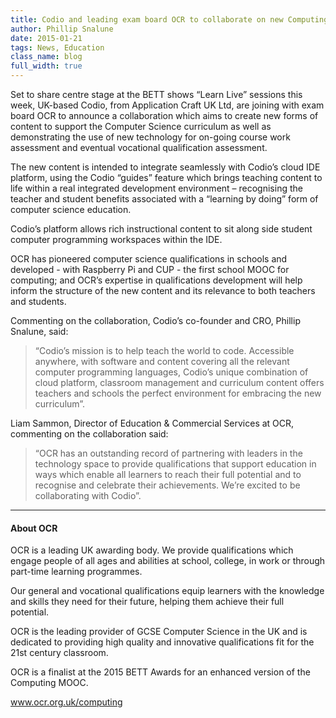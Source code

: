 ```yaml
---
title: Codio and leading exam board OCR to collaborate on new Computing course content and qualifications development
author: Phillip Snalune
date: 2015-01-21
tags: News, Education
class_name: blog
full_width: true
---
```


Set to share centre stage at the BETT shows “Learn Live” sessions this week, UK-based Codio, from Application Craft UK Ltd, are joining with exam board OCR to announce a collaboration which aims to create new forms of content to support the Computer Science curriculum as well as demonstrating the use of new technology for on-going course work assessment and eventual vocational qualification assessment.

The new content is intended to integrate seamlessly with Codio’s cloud IDE platform, using the Codio “guides” feature which brings teaching content to life within a real integrated development environment – recognising the teacher and student benefits associated with a “learning by doing” form of computer science education.

Codio’s platform allows rich instructional content to sit along side student computer programming workspaces within the IDE.

OCR has pioneered computer science qualifications in schools and developed - with Raspberry Pi and CUP - the first school MOOC for computing; and  OCR’s expertise in qualifications development will help inform the structure of the new content and its relevance to both teachers and students.

Commenting on the collaboration, Codio’s co-founder and CRO, Phillip Snalune, said:
> “Codio’s mission is to help teach the world to code.  Accessible anywhere, with software and content covering all the relevant computer programming languages, Codio’s unique combination of cloud platform, classroom management and curriculum content offers teachers and schools the perfect environment for embracing the new curriculum”.

Liam Sammon, Director of Education & Commercial Services at OCR, commenting on the collaboration said:
> “OCR has an outstanding record of partnering with leaders in the technology space to provide qualifications that support education in ways which enable all learners to reach their full potential and to recognise and celebrate their achievements.  We’re excited to be collaborating with Codio”.

---

#### About OCR

OCR is a leading UK awarding body. We provide qualifications which engage people of all ages and abilities at school, college, in work or through part-time learning programmes. 

Our general and vocational qualifications equip learners with the knowledge and skills they need for their future, helping them achieve their full potential. 

OCR is the leading provider of GCSE Computer Science in the UK and is dedicated to providing high quality and innovative qualifications fit for the 21st century classroom.

OCR is a finalist at the 2015 BETT Awards for an enhanced version of the Computing MOOC.

www.ocr.org.uk/computing

